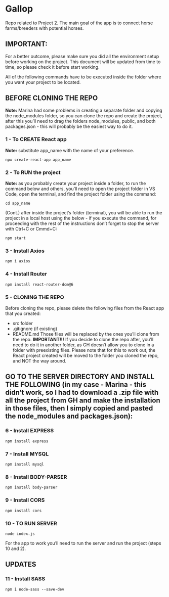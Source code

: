# Gallop
Repo related to Project 2. The main goal of the app is to connect horse farms/breeders with potential horses.

## IMPORTANT:
For a better outcome, please make sure you did all the environment setup before working on the project. This document will be updated from time to time, so please check it before start working.

All of the following commands have to be executed inside the folder where you want your project to be located.

## BEFORE CLONING THE REPO
**Note:** Marina had some problems in creating a separate folder and copying the node_modules folder, so you can clone the repo and create the project, after this you’ll need to drag the folders node_modules, public, and both packages.json - this will probably be the easiest way to do it.

### 1 - To CREATE React app
**Note:** substitute app_name with the name of your preference.
```
npx create-react-app app_name
```

### 2 - To RUN the project
**Note:** as you probably create your project inside a folder, to run the command below and others, you’ll need to open the project folder in VS Code, open the terminal, and find the project folder using the command:
```
cd app_name
```

(Cont.) after inside the project’s folder (terminal), you will be able to run the project in a local host using the below - if you execute the command, for proceeding with the rest of the instructions don’t forget to stop the server with Ctrl+C or Cmmd+C:
```
npm start
```

### 3 - Install Axios
```
npm i axios
```

### 4 - Install Router
```
npm install react-router-dom@6
```

### 5 - CLONING THE REPO
Before cloning the repo, please delete the following files from the React app that you created: 
- src folder
- .gitignore (if existing)
- README.md
Those files will be replaced by the ones you’ll clone from the repo.
**IMPORTANT!!!** If you decide to clone the repo after, you’ll need to do it in another folder, as GH doesn’t allow you to clone in a folder with preexisting files. Please note that for this to work out, the React project created will be moved to the folder you cloned the repo, and NOT the way around.

## GO TO THE SERVER DIRECTORY AND INSTALL THE FOLLOWING (in my case - Marina - this didn’t work, so I had to download a .zip file with all the project from GH and make the installation in those files, then I simply copied and pasted the node_modules and packages.json):

### 6 - Install EXPRESS
```
npm install express
```

### 7 - Install MYSQL
```
npm install mysql
```

### 8 - Install BODY-PARSER
```
npm install body-parser
```

### 9 - Install CORS
```
npm install cors
```

### 10 - TO RUN SERVER
```
node index.js
```

For the app to work you’ll need to run the server and run the project (steps 10 and 2).

## UPDATES

### 11 - Install SASS
```
npm i node-sass --save-dev
```